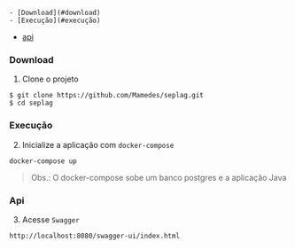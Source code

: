     - [Download](#download)
    - [Execução](#execução)
- [api](#swagger)
### Download

1. Clone o projeto

```shellscript
$ git clone https://github.com/Mamedes/seplag.git
$ cd seplag
```

### Execução

2. Inicialize a aplicação com `docker-compose`

```shellscript
docker-compose up
```
> Obs.: O docker-compose sobe um banco postgres e a aplicação Java
### Api

3. Acesse  `Swagger `

```shellscript
http://localhost:8080/swagger-ui/index.html
```
